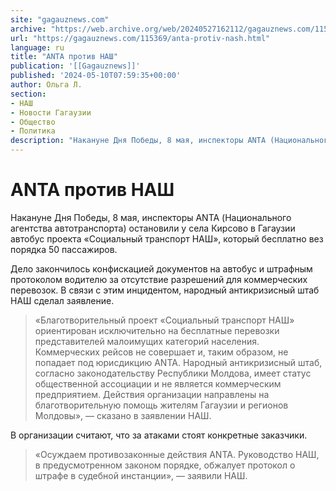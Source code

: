 ```yaml
---
site: "gagauznews.com"
archive: "https://web.archive.org/web/20240527162112/gagauznews.com/115369/anta-protiv-nash.html"
url: "https://gagauznews.com/115369/anta-protiv-nash.html"
language: ru
title: "ANTA против НАШ"
publication: '[[Gagauznews]]'
published: '2024-05-10T07:59:35+00:00'
author: Ольга Л.
section:
- НАШ
- Новости Гагаузии
- Общество
- Политика
description: "Накануне Дня Победы, 8 мая, инспекторы ANTA (Национального агентства автотранспорта) остановили у села Кирсово в Гагаузии автобус проекта «Социальный транспорт НАШ», который бесплатно вез порядка 50 пассажиров. Дело закончилось конфискацией документов на автобус и штрафным протоколом водителю за отсутствие разрешений для коммерческих перевозок. В связи с этим инцидентом, народный антикризисный штаб НАШ сделал заявление. «Благотворительный проект «Социальный транспорт НАШ» ориентирован исключительно на бесплатные перевозки представителей малоимущих категорий населения. Коммерческих рейсов не совершает и, таким образом, не попадает под юрисдикцию ANTA. Народный антикризисный штаб, согласно законодательству Республики Молдова, имеет статус общественной ассоциации и не является коммерческим предприятием. Действия организации направлены на […]"
---
```


# ANTA против НАШ

Накануне Дня Победы, 8 мая, инспекторы ANTA (Национального агентства автотранспорта) остановили у села Кирсово в Гагаузии автобус проекта «Социальный транспорт НАШ», который бесплатно вез порядка 50 пассажиров.

Дело закончилось конфискацией документов на автобус и штрафным протоколом водителю за отсутствие разрешений для коммерческих перевозок. В связи с этим инцидентом, народный антикризисный штаб НАШ сделал заявление.

> «Благотворительный проект «Социальный транспорт НАШ» ориентирован исключительно на бесплатные перевозки представителей малоимущих категорий населения. Коммерческих рейсов не совершает и, таким образом, не попадает под юрисдикцию ANTA. Народный антикризисный штаб, согласно законодательству Республики Молдова, имеет статус общественной ассоциации и не является коммерческим предприятием. Действия организации направлены на благотворительную помощь жителям Гагаузии и регионов Молдовы», — сказано в заявлении НАШ.

В организации считают, что за атаками стоят конкретные заказчики.

> «Осуждаем противозаконные действия ANTA. Руководство НАШ, в предусмотренном законом порядке, обжалует протокол о штрафе в судебной инстанции», — заявили НАШ.